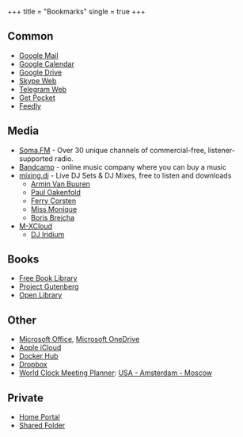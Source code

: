 +++
title = "Bookmarks"
single = true
+++

## Common
* [Google Mail](https://mail.google.com/)
* [Google Calendar](https://calendar.google.com/)
* [Google Drive](https://drive.google.com/)
* [Skype Web](https://web.skype.com/)
* [Telegram Web](https://telegram.org/dl/webogram)
* [Get Pocket](https://getpocket.com/)
* [Feedly](https://feedly.com/)

## Media
* [Soma.FM](https://soma.fm) - Over 30 unique channels of commercial-free, listener-supported radio.
* [Bandcamp](https://bandcamp.com/) - online music company where you can buy a music
* [mixing.dj](https://mixing.dj) - Live DJ Sets & DJ Mixes, free to listen and downloads
    - [Armin Van Buuren](https://mixing.dj/livesets/armin-van-buuren/) 
    - [Paul Oakenfold](https://mixing.dj/livesets/paul-oakenfold/)
    - [Ferry Corsten](https://mixing.dj/livesets/ferry-corsten/)
    - [Miss Monique](https://mixing.dj/livesets/miss-monique/)
    - [Boris Brejcha](https://mixing.dj/livesets/boris-brejcha/)
* [M-XCloud](https://www.mixcloud.com)
    - [DJ Iridium](https://www.mixcloud.com/djiridium/)

## Books
* [Free Book Library](https://ebooks.darknetproxy.com/)
* [Project Gutenberg](https://www.gutenberg.org/)
* [Open Library](https://openlibrary.org/)

## Other
* [Microsoft Office](https://www.office.com/), [Microsoft OneDrive](https://onedrive.live.com/)
* [Apple iCloud](https://icloud.com/)
* [Docker Hub](https://hub.docker.com/)
* [Dropbox](https://dropbox.com/)
* [World Clock Meeting Planner](https://www.timeanddate.com/worldclock/meetingtime.html): [USA - Amsterdam - Moscow](https://www.timeanddate.com/worldclock/meetingtime.html?p1=263&p2=137&p3=16&p4=166)

## Private
* [Home Portal](https://sites.google.com/view/homeportal)
* [Shared Folder](https://drive.google.com/drive/folders/1wdD9ItFM136tv2ZncRitmG7F0ovs36IK)

